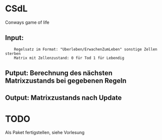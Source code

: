 # CSdL

Conways game of life

## Input:
        Regelsatz im Format: "Überleben/ErwachenZumLeben" sonstige Zellen sterben
        Matrix mit Zellenzustand: 0 für Tod 1 für Lebendig

## Putput: Berechnung des nächsten Matrixzustands bei gegebenen Regeln


## Output: Matrixzustands nach Update


# TODO

Als Paket fertigstellen, siehe Vorlesung
